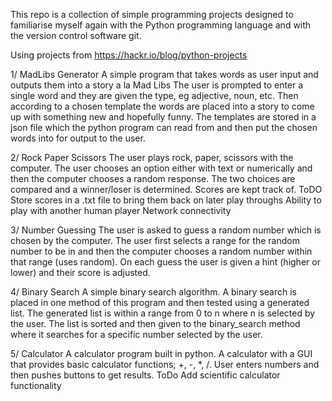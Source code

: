 This repo is a collection of simple programming projects designed to familiarise myself again with the Python programming language and with the version control software git.

Using projects from https://hackr.io/blog/python-projects

1/ MadLibs Generator
    A simple program that takes words as user input and outputs them into a story a la Mad Libs
    The user is prompted to enter a single word and they are given the type, eg adjective, noun, etc. Then according to a chosen template the words are placed into a story to come up with something new and hopefully funny.
    The templates are stored in a json file which the python program can read from and then put the chosen words into for output to the user.

2/ Rock Paper Scissors
    The user plays rock, paper, scissors with the computer. The user chooses an option either with text or numerically and then the computer chooses a random response. The two choices are compared and a winner/loser is determined. 
    Scores are kept track of.
        ToDO
            Store scores in a .txt file to bring them back on later play throughs
            Ability to play with another human player
            Network connectivity

3/ Number Guessing
    The user is asked to guess a random number which is chosen by the computer.
    The user first selects a range for the random number to be in and then the computer chooses a random number within that range (uses random). On each guess the user is given a hint (higher or lower) and their score is adjusted. 

4/ Binary Search
    A simple binary search algorithm.
    A binary search is placed in one method of this program and then tested using a generated list. The generated list is within a range from 0 to n where n is selected by the user. The list is sorted and then given to the binary_search method 
    where it searches for a specific number selected by the user. 
    
5/ Calculator
    A calculator program built in python. A calculator with a GUI that provides basic calculator functions; +, -, *, /. User enters numbers and then pushes buttons to get results. 
        ToDo
            Add scientific calculator functionality